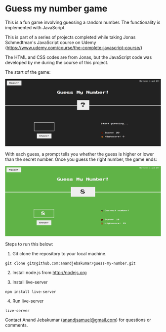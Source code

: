 # Guess my number game

This is a fun game involving guessing a random number. The functionality is implemented with JavaScript.

This is part of a series of projects completed while taking Jonas Schmedtman's JavaScript course on Udemy (https://www.udemy.com/course/the-complete-javascript-course/)

The HTML and CSS codes are from Jonas, but the JavaScript code was developed by me during the course of this project.

The start of the game:

![](images/start.png)

With each guess, a prompt tells you whether the guess is higher or lower than the secret number. Once you guess the right number, the game ends:

![](images/end.png)

Steps to run this below:

1. Git clone the repository to your local machine.

```
git clone git@github.com:anandjebakumar/guess-my-number.git
```

2. Install node.js from http://nodejs.org

3. Install live-server

```
npm install live-server
```

4. Run live-server

```
live-server
```

Contact Anand Jebakumar (anandjsamuel@gmail.com) for questions or comments.
